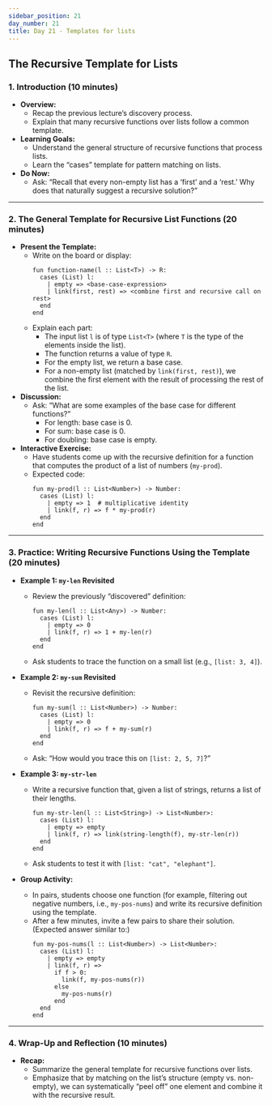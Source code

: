 ```yaml
---
sidebar_position: 21
day_number: 21
title: Day 21 - Templates for lists
---
```



## The Recursive Template for Lists

### 1. Introduction (10 minutes)
- **Overview:**
  - Recap the previous lecture’s discovery process.
  - Explain that many recursive functions over lists follow a common template.
- **Learning Goals:**
  - Understand the general structure of recursive functions that process lists.
  - Learn the “cases” template for pattern matching on lists.
- **Do Now:**
  - Ask: “Recall that every non-empty list has a ‘first’ and a ‘rest.’ Why does that naturally suggest a recursive solution?”

---

### 2. The General Template for Recursive List Functions (20 minutes)
- **Present the Template:**
  - Write on the board or display:
    ```pyret
    fun function-name(l :: List<T>) -> R:
      cases (List) l:
        | empty => <base-case-expression>
        | link(first, rest) => <combine first and recursive call on rest>
      end
    end
    ```
  - Explain each part:
    - The input list `l` is of type `List<T>` (where `T` is the type of the elements inside the list).
    - The function returns a value of type `R`.
    - For the empty list, we return a base case.
    - For a non-empty list (matched by `link(first, rest)`), we combine the first element with the result of processing the rest of the list.
- **Discussion:**
  - Ask: “What are some examples of the base case for different functions?”
    - For length: base case is 0.
    - For sum: base case is 0.
    - For doubling: base case is empty.
- **Interactive Exercise:**
  - Have students come up with the recursive definition for a function that computes the product of a list of numbers (`my-prod`).
  - Expected code:
    ```pyret
    fun my-prod(l :: List<Number>) -> Number:
      cases (List) l:
        | empty => 1  # multiplicative identity
        | link(f, r) => f * my-prod(r)
      end
    end
    ```

---

### 3. Practice: Writing Recursive Functions Using the Template (20 minutes)
- **Example 1: `my-len` Revisited**
  - Review the previously “discovered” definition:
    ```pyret
    fun my-len(l :: List<Any>) -> Number:
      cases (List) l:
        | empty => 0
        | link(f, r) => 1 + my-len(r)
      end
    end
    ```
  - Ask students to trace the function on a small list (e.g., `[list: 3, 4]`).

- **Example 2: `my-sum` Revisited**
  - Revisit the recursive definition:
    ```pyret
    fun my-sum(l :: List<Number>) -> Number:
      cases (List) l:
        | empty => 0
        | link(f, r) => f + my-sum(r)
      end
    end
    ```
  - Ask: “How would you trace this on `[list: 2, 5, 7]`?”

- **Example 3: `my-str-len`**
  - Write a recursive function that, given a list of strings, returns a list of their lengths.
    ```pyret
    fun my-str-len(l :: List<String>) -> List<Number>:
      cases (List) l:
        | empty => empty
        | link(f, r) => link(string-length(f), my-str-len(r))
      end
    end
    ```
  - Ask students to test it with `[list: "cat", "elephant"]`.

- **Group Activity:**
  - In pairs, students choose one function (for example, filtering out negative numbers, i.e., `my-pos-nums`) and write its recursive definition using the template.
  - After a few minutes, invite a few pairs to share their solution. (Expected answer similar to:)
    ```pyret
    fun my-pos-nums(l :: List<Number>) -> List<Number>:
      cases (List) l:
        | empty => empty
        | link(f, r) =>
          if f > 0:
            link(f, my-pos-nums(r))
          else
            my-pos-nums(r)
          end
      end
    end
    ```

---

### 4. Wrap-Up and Reflection (10 minutes)
- **Recap:**
  - Summarize the general template for recursive functions over lists.
  - Emphasize that by matching on the list’s structure (empty vs. non-empty), we can systematically “peel off” one element and combine it with the recursive result.
